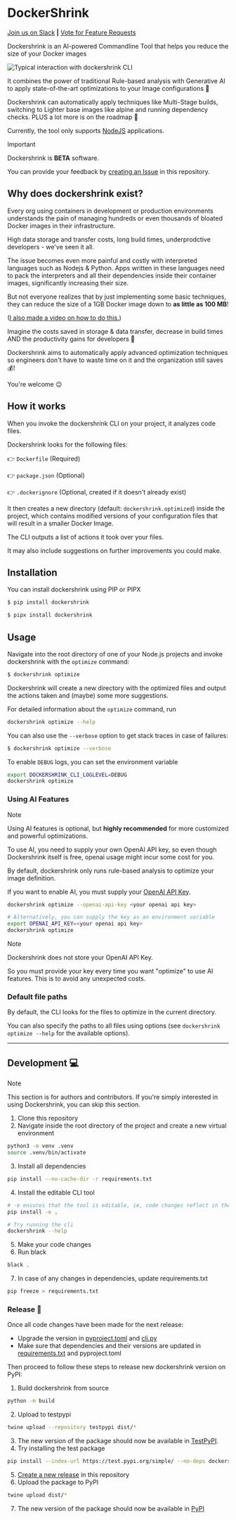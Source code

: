 # DockerShrink

[Join us on Slack](https://join.slack.com/t/dockershrink/shared_invite/zt-2vwkeqw0k-JXmHBNCQnG4X1BBf1t3xyg) **|** [Vote for Feature Requests](https://github.com/duaraghav8/dockershrink/issues?q=is%3Aopen+is%3Aissue+label%3Afeature-request)


Dockershrink is an AI-powered Commandline Tool that helps you reduce the size of your Docker images


![Typical interaction with dockershrink CLI](./assets/images/dockershrink-how-it-works.gif)

It combines the power of traditional Rule-based analysis with Generative AI to apply state-of-the-art optimizations to your Image configurations :brain:

Dockershrink can automatically apply techniques like Multi-Stage builds, switching to Lighter base images like alpine and running dependency checks. PLUS a lot more is on the roadmap :rocket:

Currently, the tool only supports [NodeJS](https://nodejs.org/en) applications.


> [!IMPORTANT]
> Dockershrink is **BETA** software.
> 
> You can provide your feedback by [creating an Issue](https://github.com/duaraghav8/dockershrink/issues) in this repository.


## Why does dockershrink exist?
Every org using containers in development or production environments understands the pain of managing hundreds or even thousands of bloated Docker images in their infrastructure.

High data storage and transfer costs, long build times, underprodctive developers - we've seen it all.

The issue becomes even more painful and costly with interpreted languages such as Nodejs & Python.
Apps written in these languages need to pack the interpreters and all their dependencies inside their container images, significantly increasing their size.

But not everyone realizes that by just implementing some basic techniques, they can reduce the size of a 1GB Docker image down to **as little as 100 MB**!

([I also made a video on how to do this.](https://youtu.be/vHBHxQfK6cM))

Imagine the costs saved in storage & data transfer, decrease in build times AND the productivity gains for developers :exploding_head:

Dockershrink aims to automatically apply advanced optimization techniques so engineers don't have to waste time on it and the organization still saves :moneybag:!

You're welcome :wink:



## How it works
When you invoke the dockershrink CLI on your project, it analyzes code files.

Dockershrink looks for the following files:

:point_right: `Dockerfile` (Required)

:point_right: `package.json` (Optional)

:point_right: `.dockerignore` (Optional, created if it doesn't already exist)

It then creates a new directory (default: `dockershrink.optimized`) inside the project, which contains modified versions of your configuration files that will result in a smaller Docker Image.

The CLI outputs a list of actions it took over your files.

It may also include suggestions on further improvements you could make.


## Installation
You can install dockershrink using PIP or PIPX
```bash
$ pip install dockershrink
```
```bash
$ pipx install dockershrink
```

## Usage

Navigate into the root directory of one of your Node.js projects and invoke dockershrink with the `optimize` command:

```bash
$ dockershrink optimize
```

Dockershrink will create a new directory with the optimized files and output the actions taken and (maybe) some more suggestions.

For detailed information about the `optimize` command, run

```bash
dockershrink optimize --help
```

You can also use the `--verbose` option to get stack traces in case of failures:

```bash
$ dockershrink optimize --verbose
```

To enable `DEBUG` logs, you can set the environment variable

```bash
export DOCKERSHRINK_CLI_LOGLEVEL=DEBUG
dockershrink optimize
```

### Using AI Features

> [!NOTE]
> Using AI features is optional, but **highly recommended** for more customized and powerful optimizations.
>
> To use AI, you need to supply your own OpenAI API key, so even though Dockershrink itself is free, openai usage might incur some cost for you.

By default, dockershrink only runs rule-based analysis to optimize your image definition.

If you want to enable AI, you must supply your [OpenAI API Key](https://openai.com/index/openai-api/).

```bash
dockershrink optimize --openai-api-key <your openai api key>

# Alternatively, you can supply the key as an environment variable
export OPENAI_API_KEY=<your openai api key>
dockershrink optimize
```

> [!NOTE]
> Dockershrink does not store your OpenAI API Key.
>
> So you must provide your key every time you want "optimize" to use AI features.
> This is to avoid any unexpected costs.


### Default file paths
By default, the CLI looks for the files to optimize in the current directory.

You can also specify the paths to all files using options (see `dockershrink optimize --help` for the available options).

---

## Development :computer:

> [!NOTE]
> This section is for authors and contributors.
> If you're simply interested in using Dockershrink, you can skip this section.

1. Clone this repository
2. Navigate inside the root directory of the project and create a new virtual environment
```bash
python3 -m venv .venv
source .venv/bin/activate
```
3. Install all dependencies
```bash
pip install --no-cache-dir -r requirements.txt
```
4. Install the editable CLI tool
```bash
# -e ensures that the tool is editable, ie, code changes reflect in the tool immediately, without having to re-install it
pip install -e .

# Try running the cli
dockershrink --help
```
5. Make your code changes
6. Run black
```bash
black .
```
7. In case of any changes in dependencies, update requirements.txt
```bash
pip freeze > requirements.txt
```

### Release :rocket:
Once all code changes have been made for the next release:
- Upgrade the version in [pyproject.toml](./pyproject.toml) and [cli.py](./dockershrink/cli.py)
- Make sure that dependencies and their versions are updated in [requirements.txt](./requirements.txt) and pyproject.toml

Then proceed to follow these steps to release new dockershrink version on PyPI:

1. Build dockershrink from source
```bash
python -m build
```
2. Upload to testpypi
```bash
twine upload --repository testpypi dist/*
```
3. The new version of the package should now be available in [TestPyPI](https://test.pypi.org/project/dockershrink/).
4. Try installing the test package
```bash
pip install --index-url https://test.pypi.org/simple/ --no-deps dockershrink
```
5. [Create a new release](https://github.com/duaraghav8/dockershrink/releases/new) in this repository
6. Upload the package to PyPI
```bash
twine upload dist/*
```
7. The new version of the package should now be available in [PyPI](https://pypi.org/project/dockershrink/) 
